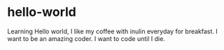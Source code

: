 # hello-world
Learning
Hello world, I like my coffee with inulin everyday for breakfast. 
I want to be an amazing coder. I want to code until I die.
